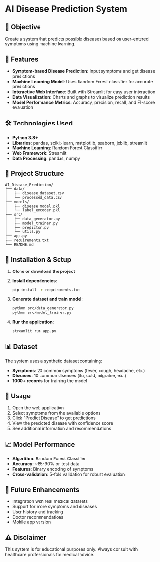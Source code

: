 # AI Disease Prediction System

## 🎯 Objective
Create a system that predicts possible diseases based on user-entered symptoms using machine learning.

## 🚀 Features
- **Symptom-based Disease Prediction**: Input symptoms and get disease predictions
- **Machine Learning Model**: Uses Random Forest classifier for accurate predictions
- **Interactive Web Interface**: Built with Streamlit for easy user interaction
- **Data Visualization**: Charts and graphs to visualize prediction results
- **Model Performance Metrics**: Accuracy, precision, recall, and F1-score evaluation

## 🛠️ Technologies Used
- **Python 3.8+**
- **Libraries**: pandas, scikit-learn, matplotlib, seaborn, joblib, streamlit
- **Machine Learning**: Random Forest Classifier
- **Web Framework**: Streamlit
- **Data Processing**: pandas, numpy

## 📁 Project Structure
```
AI_Disease_Prediction/
├── data/
│   ├── disease_dataset.csv
│   └── processed_data.csv
├── models/
│   ├── disease_model.pkl
│   └── label_encoder.pkl
├── src/
│   ├── data_generator.py
│   ├── model_trainer.py
│   ├── predictor.py
│   └── utils.py
├── app.py
├── requirements.txt
└── README.md
```

## 🚀 Installation & Setup

1. **Clone or download the project**
2. **Install dependencies**:
   ```bash
   pip install -r requirements.txt
   ```

3. **Generate dataset and train model**:
   ```bash
   python src/data_generator.py
   python src/model_trainer.py
   ```

4. **Run the application**:
   ```bash
   streamlit run app.py
   ```

## 📊 Dataset
The system uses a synthetic dataset containing:
- **Symptoms**: 20 common symptoms (fever, cough, headache, etc.)
- **Diseases**: 10 common diseases (flu, cold, migraine, etc.)
- **1000+ records** for training the model

## 🎯 Usage
1. Open the web application
2. Select symptoms from the available options
3. Click "Predict Disease" to get predictions
4. View the predicted disease with confidence score
5. See additional information and recommendations

## 📈 Model Performance
- **Algorithm**: Random Forest Classifier
- **Accuracy**: ~85-90% on test data
- **Features**: Binary encoding of symptoms
- **Cross-validation**: 5-fold validation for robust evaluation

## 🔮 Future Enhancements
- Integration with real medical datasets
- Support for more symptoms and diseases
- User history and tracking
- Doctor recommendations
- Mobile app version

## ⚠️ Disclaimer
This system is for educational purposes only. Always consult with healthcare professionals for medical advice.
